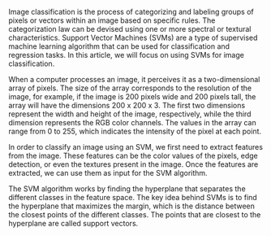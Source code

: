 Image classification is the process of categorizing and labeling groups of pixels or vectors within an image based on specific rules. The categorization law can be devised using one or more spectral or textural characteristics.
Support Vector Machines (SVMs) are a type of supervised machine learning algorithm that can be used for classification and regression tasks. In this article, we will focus on using SVMs for image classification.

When a computer processes an image, it perceives it as a two-dimensional array of pixels. The size of the array corresponds to the resolution of the image, for example, if the image is 200 pixels wide and 200 pixels tall, the array will have the dimensions 200 x 200 x 3. The first two dimensions represent the width and height of the image, respectively, while the third dimension represents the RGB color channels. The values in the array can range from 0 to 255, which indicates the intensity of the pixel at each point.

In order to classify an image using an SVM, we first need to extract features from the image. These features can be the color values of the pixels, edge detection, or even the textures present in the image. Once the features are extracted, we can use them as input for the SVM algorithm.

The SVM algorithm works by finding the hyperplane that separates the different classes in the feature space. The key idea behind SVMs is to find the hyperplane that maximizes the margin, which is the distance between the closest points of the different classes. The points that are closest to the hyperplane are called support vectors.
